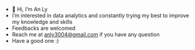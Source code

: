 - 👋 Hi, I’m An Ly
- I’m interested in data analytics and constantly trying my best to improve my knowledge and skills
- Feedbacks are welcomed
- Reach me at anly3004@gmail.com if you have any question
- Have a good one :)
